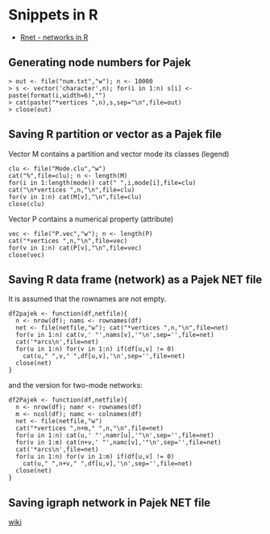 # Snippets in R

* [Rnet - networks in R](https://github.com/bavla/Rnet/tree/master/R)

## Generating node numbers for Pajek

```
> out <- file("num.txt","w"); n <- 10000
> s <- vector('character',n); for(i in 1:n) s[i] <- paste(format(i,width=6),"")
> cat(paste("*vertices ",n),s,sep="\n",file=out)
> close(out)
```
## Saving R partition or vector as a Pajek file

Vector  M  contains a partition and vector  mode  its classes (legend)
```
clu <- file("Mode.clu","w")
cat("%",file=clu); n <- length(M)
for(i in 1:length(mode)) cat(" ",i,mode[i],file=clu)
cat("\n*vertices ",n,"\n",file=clu)
for(v in 1:n) cat(M[v],"\n",file=clu)
close(clu) 
```
Vector P contains a numerical property (attribute)
```
vec <- file("P.vec","w"); n <- length(P)
cat("*vertices ",n,"\n",file=vec) 
for(v in 1:n) cat(P[v],"\n",file=vec)
close(vec) 
```

## Saving R data frame (network) as a Pajek NET file

It is assumed that the rownames are not empty.
```
df2pajek <- function(df,netfile){
  n <- nrow(df); nams <- rownames(df)
  net <- file(netfile,"w"); cat("*vertices ",n,"\n",file=net)
  for(v in 1:n) cat(v,' "',nams[v],'"\n',sep='',file=net)
  cat('*arcs\n',file=net)
  for(u in 1:n) for(v in 1:n) if(df[u,v] != 0) 
    cat(u," ",v," ",df[u,v],'\n',sep='',file=net)
  close(net)
}
```

and the version for two-mode networks:

```
df2Pajek <- function(df,netfile){
  n <- nrow(df); namr <- rownames(df)
  m <- ncol(df); namc <- colnames(df)
  net <- file(netfile,"w")
  cat("*vertices ",n+m," ",n,"\n",file=net) 
  for(u in 1:n) cat(u,' "',namr[u],'"\n',sep='',file=net)
  for(v in 1:m) cat(n+v,' "',namc[v],'"\n',sep='',file=net)
  cat('*arcs\n',file=net)
  for(u in 1:n) for(v in 1:m) if(df[u,v] != 0) 
    cat(u," ",n+v," ",df[u,v],'\n',sep='',file=net)
  close(net)
}
```

## Saving igraph network in Pajek NET file

[wiki](http://vladowiki.fmf.uni-lj.si/doku.php?id=ru:hse:rnet18:crnet1#saving_igraph_network_as_pajek_project_file)
